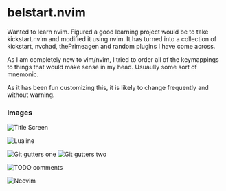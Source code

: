 # belstart.nvim

Wanted to learn nvim. Figured a good learning project would be to take
kickstart.nvim and modified it using nvim. It has turned into a collection of
kickstart, nvchad, thePrimeagen and random plugins I have come across.

As I am completely new to vim/nvim, I tried to order all of the keymappings to
things that would make sense in my head. Usuaully some sort of mnemonic.

As it has been fun customizing this, it is likely to change frequently and
without warning.

### Images

![Title Screen](https://belsrc.github.io/gist-images/terminal/nvim-title-mac.png)

![Lualine](https://belsrc.github.io/gist-images/terminal/lua-line-1.png)

![Git gutters one](https://belsrc.github.io/gist-images/terminal/git-gutter-1.png)
![Git gutters two](https://belsrc.github.io/gist-images/terminal/git-gutter-2.png)

![TODO comments](https://belsrc.github.io/gist-images/terminal/todo-comments.png)

![Neovim](https://belsrc.github.io/gist-images/terminal/nvim-full.png)

